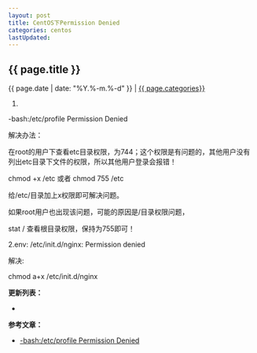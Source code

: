 ```yaml
---
layout: post
title: CentOS下Permission Denied
categories: centos
lastUpdated:
---
```


## {{ page.title }}

{{ page.date | date: "%Y.%-m.%-d" }} | <a href="/archive#{{ page.categories }}">{{ page.categories}}</a>

 1.
 
-bash:/etc/profile Permission Denied

解决办法：

在root的用户下查看etc目录权限，为744；这个权限是有问题的，其他用户没有列出etc目录下文件的权限，所以其他用户登录会报错！

chmod +x /etc  或者   chmod 755 /etc

给/etc/目录加上x权限即可解决问题。

如果root用户也出现该问题，可能的原因是/目录权限问题，

stat /     查看根目录权限，保持为755即可！

2.env: /etc/init.d/nginx: Permission denied

解决:

chmod a+x /etc/init.d/nginx

**更新列表：**

*



**参考文章：**

* [-bash:/etc/profile Permission Denied][1]

[1]: https://yq.aliyun.com/articles/65212

